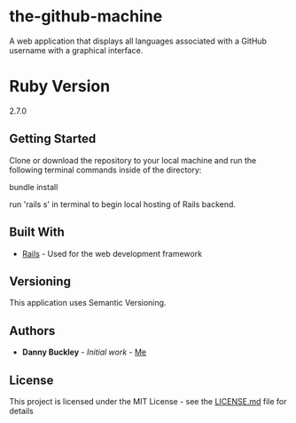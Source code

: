 # the-github-machine
A web application that displays all languages associated with a GitHub username with a graphical interface.

# Ruby Version
2.7.0

## Getting Started

Clone or download the repository to your local machine and run the following terminal commands inside of the directory:  

bundle install

run 'rails s' in terminal to begin local hosting of Rails backend.  


## Built With

* [Rails](https://github.com/rails/rails) - Used for the web development framework  

## Versioning

This application uses Semantic Versioning.

## Authors

* **Danny Buckley** - *Initial work* - [Me](https://github.com/DBuckley0126)

## License

This project is licensed under the MIT License - see the [LICENSE.md](LICENSE.md) file for details
